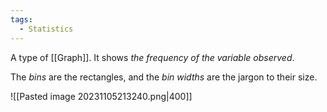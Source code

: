 ```yaml
---
tags:
  - Statistics
---
```

A type of [[Graph]]. It shows *the frequency of the variable observed*.

The *bins* are the rectangles, and the *bin widths* are the jargon to their size.

![[Pasted image 20231105213240.png|400]]